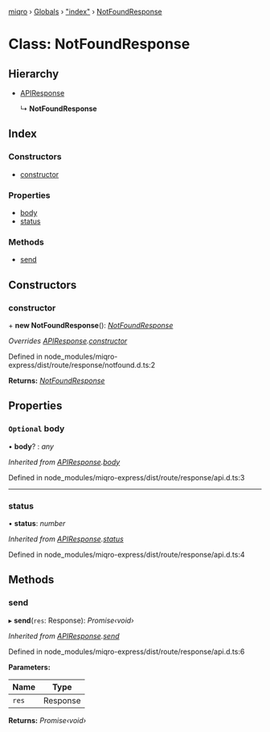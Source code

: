 [miqro](../README.md) › [Globals](../globals.md) › ["index"](../modules/_index_.md) › [NotFoundResponse](_index_.notfoundresponse.md)

# Class: NotFoundResponse

## Hierarchy

* [APIResponse](_index_.apiresponse.md)

  ↳ **NotFoundResponse**

## Index

### Constructors

* [constructor](_index_.notfoundresponse.md#constructor)

### Properties

* [body](_index_.notfoundresponse.md#optional-body)
* [status](_index_.notfoundresponse.md#status)

### Methods

* [send](_index_.notfoundresponse.md#send)

## Constructors

###  constructor

\+ **new NotFoundResponse**(): *[NotFoundResponse](_index_.notfoundresponse.md)*

*Overrides [APIResponse](_index_.apiresponse.md).[constructor](_index_.apiresponse.md#constructor)*

Defined in node_modules/miqro-express/dist/route/response/notfound.d.ts:2

**Returns:** *[NotFoundResponse](_index_.notfoundresponse.md)*

## Properties

### `Optional` body

• **body**? : *any*

*Inherited from [APIResponse](_index_.apiresponse.md).[body](_index_.apiresponse.md#optional-body)*

Defined in node_modules/miqro-express/dist/route/response/api.d.ts:3

___

###  status

• **status**: *number*

*Inherited from [APIResponse](_index_.apiresponse.md).[status](_index_.apiresponse.md#status)*

Defined in node_modules/miqro-express/dist/route/response/api.d.ts:4

## Methods

###  send

▸ **send**(`res`: Response): *Promise‹void›*

*Inherited from [APIResponse](_index_.apiresponse.md).[send](_index_.apiresponse.md#send)*

Defined in node_modules/miqro-express/dist/route/response/api.d.ts:6

**Parameters:**

Name | Type |
------ | ------ |
`res` | Response |

**Returns:** *Promise‹void›*

